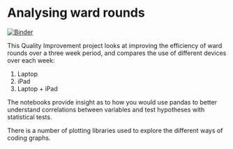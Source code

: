 # Analysing ward rounds

[![Binder](https://mybinder.org/badge_logo.svg)](https://mybinder.org/v2/gh/Darkbladecr/digirounds_analysis/master)

This Quality Improvement project looks at improving the efficiency of ward rounds over a three week period, and compares the use of different devices over each week:

1. Laptop
2. iPad
3. Laptop + iPad

The notebooks provide insight as to how you would use pandas to better understand correlations between variables and test hypotheses with statistical tests.

There is a number of plotting libraries used to explore the different ways of coding graphs.